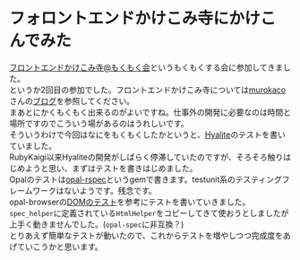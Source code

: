 # フォロントエンドかけこみ寺にかけこんでみた

[フロントエンドかけこみ寺@もくもく会](http://frontend-temple.connpass.com/event/27296/)というもくもくする会に参加してきました。  
というか2回目の参加でした。フロントエンドかけこみ寺については[murokaco](https://twitter.com/murokaco)さんの[ブログ](http://murokaco.hatenablog.com/entry/2016/01/28/141423)を参照してください。  
まあとにかくもくもく出来るのがよいですね。仕事外の開発に必要なのは時間と場所ですのでこういう場があるのはうれしいです。  
そういうわけで今回はなにをもくもくしたかというと、[Hyalite](https://github.com/youchan/hyalite)のテストを書いていました。  
RubyKaigi以来Hyaliteの開発がしばらく停滞していたのですが、そろそろ触りはじめようと思い、まずはテストを書きはじめました。  
Opalのテストは[opal-rspec](https://github.com/opal/opal-rspec)というgemで書きます。testunit系のテスティングフレームワークはないようです。残念です。  
opal-browserの[DOMのテスト](https://github.com/opal/opal-browser/blob/master/spec/dom_spec.rb)を参考にテストを書いていきました。`spec_helper`に定義されている`HtmlHelper`をコピーしてきて使おうとしましたが上手く動きませんでした。(`opal-spec`に非互換？)  
とりあえず簡単なテストが動いたので、これからテストを増やしつつ完成度をあげていこうかと思います。
